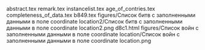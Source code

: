 abstract.tex
remark.tex
instancelist.tex
age_of_contries.tex
completeness_of_data.tex
b849.tex
figures/Cписок битв с заполненными данными в поле coordinate location2/Cписок битв с заполненными данными в поле coordinate location2.png
d8c1.html
figures/Cписок войн с заполненными данными в поле coordinate location/Cписок войн с заполненными данными в поле coordinate location.png